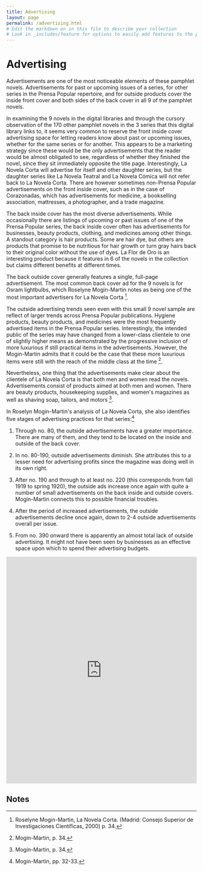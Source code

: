 ```yaml
---
title: Advertising
layout: page
permalink: /advertising.html
# Edit the markdown on in this file to describe your collection
# Look in _includes/feature for options to easily add features to the page
---
```

# Advertising
Advertisements are one of the most noticeable elements of these pamphlet novels. Advertisements for past or upcoming issues of a series, for other series in the Prensa Popular repertoire, and for outside products cover the inside front cover and both sides of the back cover in all 9 of the pamphlet novels. 

In examining the 9 novels in the digital libraries and through the cursory observation of the 170 other pamphlet novels in the 3 series that this digital library links to, it seems very common to reserve the front inside cover advertising space for letting readers know about past or upcoming issues, whether for the same series or for another. This appears to be a marketing strategy since these would be the only advertisements that the reader would be almost obligated to see, regardless of whether they finished the novel, since they sit immediately opposite the title page. Interestingly, La Novela Corta will advertise for itself and other daughter series, but the daughter series like La Novela Teatral and La Novela Cómica will not refer back to La Novela Corta. There are however sometimes non-Prensa Popular advertisements on the front inside cover, such as in the case of Corazonadas, which has advertisements for medicine, a bookselling association, mattresses, a photographer, and a trade magazine. 

The back inside cover has the most diverse advertisements. While occasionally there are listings of upcoming or past issues of one of the Prensa Popular series, the back inside cover often has advertisements for businesses, beauty products, clothing, and medicines among other things. A standout category is hair products. Some are hair dye, but others are products that promise to be nutritious for hair growth or turn gray hairs back to their original color without the use of dyes. La Flor de Oro is an interesting product because it features in 6 of the novels in the collection but claims different benefits at different times.

The back outside cover generally features a single, full-page advertisement. The most common back cover ad for the 9 novels is for Osram lightbulbs, which Roselyne Mogin-Martin notes as being one of the most important advertisers for La Novela Corta [^1].

The outside advertising trends seen even with this small 9 novel sample are reflect of larger trends across Prensa Popular publications. Hygiene products, beauty products, and medicines were the most frequently advertised items in the Prensa Popular series. Interestingly, the intended public of the series may have changed from a lower-class clientele to one of slightly higher means as demonstrated by the progressive inclusion of more luxurious if still practical items in the advertisements. However, the Mogin-Martin admits that it could be the case that these more luxurious items were still with the reach of the middle class at the time [^2].

Nevertheless, one thing that the advertisements make clear about the clientele of La Novela Corta is that both men and women read the novels. Advertisements consist of products aimed at both men and women. There are beauty products, housekeeping supplies, and women's magazines as well as shaving soap, tailors, and motors [^3]. 

In Roselyn Mogin-Martin's analysis of La Novela Corta, she also identifies five stages of advertising practices for that series:[^4]

1. Through no. 80, the outside advertisements have a greater importance. There are many of them, and they tend to be located on the inside and outside of the back cover.

2. In no. 80-190, outside advertisements diminish. She attributes this to a lesser need for advertising profits since the magazine was doing well in its own right. 

3. After no. 190 and through to at least no. 220 (this corresponds from fall 1919 to spring 1920), the outside ads increase once again with quite a number of small advertisements on the back inside and outside covers. Mogin-Martin connects this to possible financial troubles.

4. After the period of increased advertisements, the outside advertisements decline once again, down to 2-4 outside advertisements overall per issue.

5. From no. 390 onward there is apparently an almost total lack of outside advertising. It might not have been seen by businesses as an effective space upon which to spend their advertising budgets.

<p><iframe width="100%" height="600" style="border: none;" src="https://view-awesome-table.com/-MLzXiS09WXIl4sSLf3y/view"></iframe></p>

## Notes

[^1]: Roselyne Mogin-Martin, La Novela Corta. (Madrid: Consejo Superior de Investigaciones Científicas, 2000) p. 34.

[^2]: Mogin-Martin, p. 34.

[^3]: Mogin-Martin, p. 34.

[^4]: Mogin-Martin, pp. 32-33.